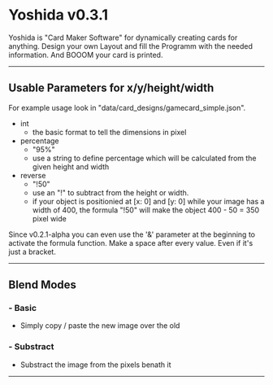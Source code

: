 # Yoshida v0.3.1

Yoshida is "Card Maker Software" for dynamically creating cards for anything. Design your own Layout and fill the Programm with the needed information. And BOOOM your card is printed.

---

## Usable Parameters for x/y/height/width

For example usage look in "data/card_designs/gamecard_simple.json".

- int
    - the basic format to tell the dimensions in pixel
- percentage
    - "95%"
    - use a string to define percentage which will be calculated from the given height and width
- reverse
    - "!50"
    - use an "!" to subtract from the height or width.
    - if your object is positionied at [x: 0] and [y: 0] while your image has a width of 400, the formula "!50" will make the object 400 - 50 = 350 pixel wide

Since v0.2.1-alpha you can even use the '&' parameter at the beginning to activate the formula function. Make a space after every value. Even if it's just a bracket.

---

## Blend Modes

### - Basic
- Simply copy / paste the new image over the old

### - Substract
- Substract the image from the pixels benath it

---
